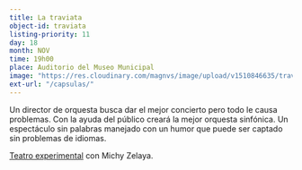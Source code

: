 ```yaml
---
title: La traviata
object-id: traviata
listing-priority: 11
day: 18
month: NOV
time: 19h00
place: Auditorio del Museo Municipal
image: "https://res.cloudinary.com/magnvs/image/upload/v1510846635/travia_jzruhm.jpg"
ext-url: "/capsulas/"
---
```


Un director de orquesta busca dar el mejor concierto pero todo le causa problemas. Con la ayuda del público creará la mejor orquesta sinfónica. Un espectáculo sin palabras manejado
con un humor que puede ser captado sin problemas de idiomas.

<u>Teatro experimental</u> con Michy Zelaya.
